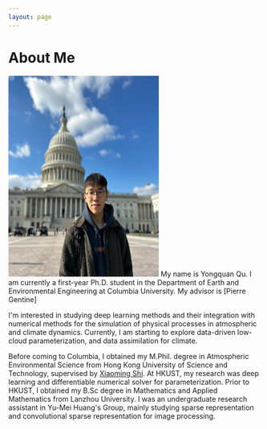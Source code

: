 ```yaml
---
layout: page
---
```


# About Me

<img src="/images/yongquanqu01.JPG" class="floatpic" width="300" height="400">
My name is Yongquan Qu.  I am currently a first-year Ph.D. student in the Department of
Earth and Environmental Engineering at Columbia University. My advisor is [Pierre Gentine]

I'm interested in studying deep learning methods and their integration with numerical methods 
for the simulation of physical processes in atmospheric and climate dynamics. Currently, I am starting 
to explore data-driven low-cloud parameterization, and data assimilation for climate.

Before coming to Columbia, I obtained my M.Phil. degree in Atmospheric Environmental Science from Hong Kong University of 
Science and Technology, supervised by [Xiaoming Shi]. At HKUST, my research was deep learning and differentiable numerical 
solver for parameterization. Prior to HKUST, I obtained my B.Sc degree in Mathematics and Applied Mathematics from Lanzhou 
University. I was an undergraduate research assistant in Yu-Mei Huang's Group, mainly studying sparse representation and
convolutional sparse representation for image processing.

[Pierre Gentine]: https://gentinelab.eee.columbia.edu/people/pierre-gentine
[Xiaoming Shi]: https://shixm.people.ust.hk/about/
